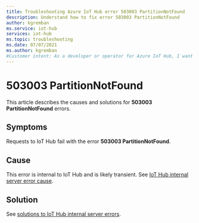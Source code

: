 ```yaml
---
title: Troubleshooting Azure IoT Hub error 503003 PartitionNotFound
description: Understand how to fix error 503003 PartitionNotFound 
author: kgremban
ms.service: iot-hub
services: iot-hub
ms.topic: troubleshooting
ms.date: 07/07/2021
ms.author: kgremban
#Customer intent: As a developer or operator for Azure IoT Hub, I want to resolve 503003 PartitionNotFound errors.
---
```


# 503003 PartitionNotFound

This article describes the causes and solutions for **503003 PartitionNotFound** errors.

## Symptoms

Requests to IoT Hub fail with the error **503003 PartitionNotFound**.

## Cause

This error is internal to IoT Hub and is likely transient. See [IoT Hub internal server error cause](iot-hub-troubleshoot-error-500xxx-internal-errors.md#cause).

## Solution

See [solutions to IoT Hub internal server errors](iot-hub-troubleshoot-error-500xxx-internal-errors.md#solution).
